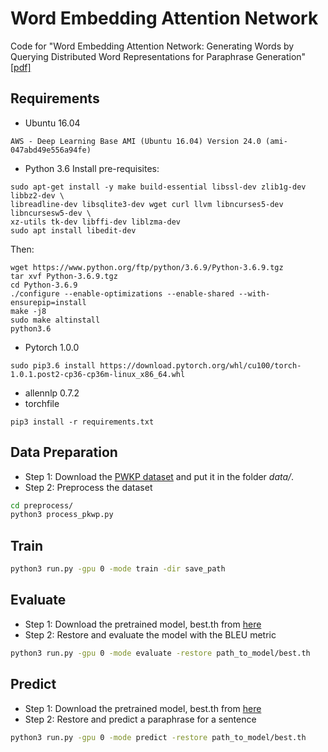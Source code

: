 # Word Embedding Attention Network

Code for "Word Embedding Attention Network: Generating Words by Querying Distributed Word Representations for Paraphrase Generation" [[pdf]](https://arxiv.org/abs/1803.01465)

## Requirements

* Ubuntu 16.04
```
AWS - Deep Learning Base AMI (Ubuntu 16.04) Version 24.0 (ami-047abd49e556a94fe)
```
* Python 3.6
Install pre-requisites:
```
sudo apt-get install -y make build-essential libssl-dev zlib1g-dev libbz2-dev \
libreadline-dev libsqlite3-dev wget curl llvm libncurses5-dev libncursesw5-dev \
xz-utils tk-dev libffi-dev liblzma-dev
sudo apt install libedit-dev
```
Then:
```
wget https://www.python.org/ftp/python/3.6.9/Python-3.6.9.tgz
tar xvf Python-3.6.9.tgz
cd Python-3.6.9
./configure --enable-optimizations --enable-shared --with-ensurepip=install
make -j8
sudo make altinstall
python3.6
```
* Pytorch 1.0.0
```
sudo pip3.6 install https://download.pytorch.org/whl/cu100/torch-1.0.1.post2-cp36-cp36m-linux_x86_64.whl
```
* allennlp 0.7.2
* torchfile
```
pip3 install -r requirements.txt
```

## Data Preparation

- Step 1: Download the [PWKP dataset](https://github.com/XingxingZhang/dress) and put it in the folder *data/*.
- Step 2: Preprocess the dataset
```bash
cd preprocess/
python3 process_pkwp.py
```

## Train
```bash
python3 run.py -gpu 0 -mode train -dir save_path
```

## Evaluate
- Step 1: Download the pretrained model, best.th from [here](https://drive.google.com/file/d/1pH5OG5-gXFtmnD4Rt_iUjaW5R6L_0IDX/view?usp=sharing)
- Step 2: Restore and evaluate the model with the BLEU metric
```bash
python3 run.py -gpu 0 -mode evaluate -restore path_to_model/best.th
```

## Predict
- Step 1: Download the pretrained model, best.th from [here](https://drive.google.com/file/d/1pH5OG5-gXFtmnD4Rt_iUjaW5R6L_0IDX/view?usp=sharing)
- Step 2: Restore and predict a paraphrase for a sentence
```bash
python3 run.py -gpu 0 -mode predict -restore path_to_model/best.th
```
